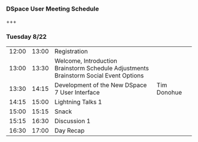 ### DSpace User Meeting Schedule

+++

### Tuesday 8/22

<table>
  <tr>
    <td>12:00</td>
    <td>13:00</td>
    <td>Registration</td>
    <td></td>
  </tr>
  <tr>
    <td>13:00</td>
    <td>13:30</td>
    <td>Welcome, Introduction
      <br/>Brainstorm Schedule Adjustments
      <br/>Brainstorm Social Event Options
    </td>
    <td></td>
  </tr>
  <tr>
    <td>13:30</td>
    <td>14:15</td>
    <td>Development of the New DSpace 7 User Interface</td>
    <td>Tim Donohue</td>
  </tr>
  <tr>
    <td>14:15</td>
    <td>15:00</td>
    <td>Lightning Talks 1</td>
    <td></td>
  </tr>
  <tr>
    <td>15:00</td>
    <td>15:15</td>
    <td>Snack</td>
    <td></td>
  </tr>
  <tr>
    <td>15:15</td>
    <td>16:30</td>
    <td>Discussion 1</td>
    <td></td>
  </tr>
  <tr>
    <td>16:30</td>
    <td>17:00</td>
    <td>Day Recap</td>
    <td></td>
  </tr>
  
</table>